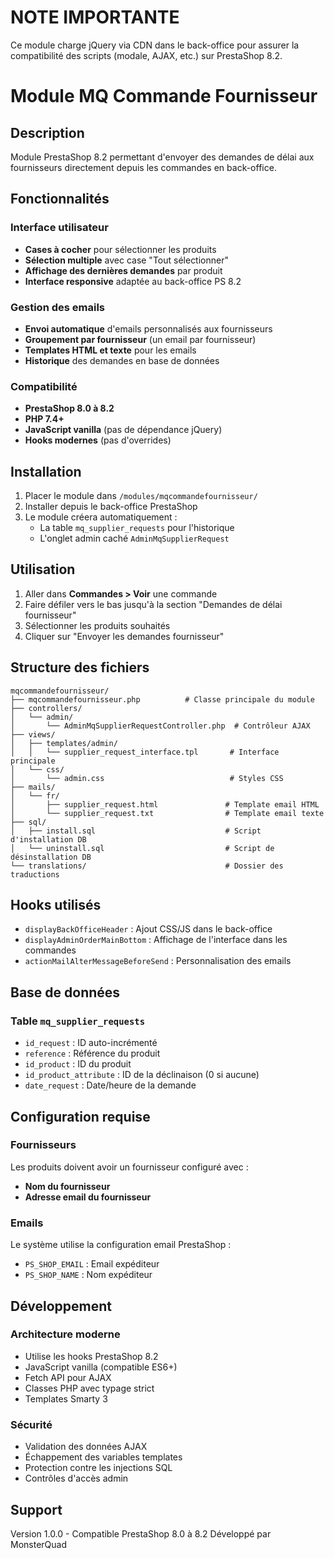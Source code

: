 # NOTE IMPORTANTE
Ce module charge jQuery via CDN dans le back-office pour assurer la compatibilité des scripts (modale, AJAX, etc.) sur PrestaShop 8.2.

# Module MQ Commande Fournisseur

## Description
Module PrestaShop 8.2 permettant d'envoyer des demandes de délai aux fournisseurs directement depuis les commandes en back-office.

## Fonctionnalités

### Interface utilisateur
- **Cases à cocher** pour sélectionner les produits
- **Sélection multiple** avec case "Tout sélectionner"
- **Affichage des dernières demandes** par produit
- **Interface responsive** adaptée au back-office PS 8.2

### Gestion des emails
- **Envoi automatique** d'emails personnalisés aux fournisseurs
- **Groupement par fournisseur** (un email par fournisseur)
- **Templates HTML et texte** pour les emails
- **Historique** des demandes en base de données

### Compatibilité
- **PrestaShop 8.0 à 8.2**
- **PHP 7.4+**
- **JavaScript vanilla** (pas de dépendance jQuery)
- **Hooks modernes** (pas d'overrides)

## Installation

1. Placer le module dans `/modules/mqcommandefournisseur/`
2. Installer depuis le back-office PrestaShop
3. Le module créera automatiquement :
   - La table `mq_supplier_requests` pour l'historique
   - L'onglet admin caché `AdminMqSupplierRequest`

## Utilisation

1. Aller dans **Commandes > Voir** une commande
2. Faire défiler vers le bas jusqu'à la section "Demandes de délai fournisseur"
3. Sélectionner les produits souhaités
4. Cliquer sur "Envoyer les demandes fournisseur"

## Structure des fichiers

```
mqcommandefournisseur/
├── mqcommandefournisseur.php          # Classe principale du module
├── controllers/
│   └── admin/
│       └── AdminMqSupplierRequestController.php  # Contrôleur AJAX
├── views/
│   ├── templates/admin/
│   │   └── supplier_request_interface.tpl       # Interface principale
│   └── css/
│       └── admin.css                            # Styles CSS
├── mails/
│   └── fr/
│       ├── supplier_request.html               # Template email HTML
│       └── supplier_request.txt                # Template email texte
├── sql/
│   ├── install.sql                             # Script d'installation DB
│   └── uninstall.sql                           # Script de désinstallation DB
└── translations/                               # Dossier des traductions
```

## Hooks utilisés

- `displayBackOfficeHeader` : Ajout CSS/JS dans le back-office
- `displayAdminOrderMainBottom` : Affichage de l'interface dans les commandes
- `actionMailAlterMessageBeforeSend` : Personnalisation des emails

## Base de données

### Table `mq_supplier_requests`
- `id_request` : ID auto-incrémenté
- `reference` : Référence du produit
- `id_product` : ID du produit
- `id_product_attribute` : ID de la déclinaison (0 si aucune)
- `date_request` : Date/heure de la demande

## Configuration requise

### Fournisseurs
Les produits doivent avoir un fournisseur configuré avec :
- **Nom du fournisseur**
- **Adresse email du fournisseur**

### Emails
Le système utilise la configuration email PrestaShop :
- `PS_SHOP_EMAIL` : Email expéditeur
- `PS_SHOP_NAME` : Nom expéditeur

## Développement

### Architecture moderne
- Utilise les hooks PrestaShop 8.2
- JavaScript vanilla (compatible ES6+)
- Fetch API pour AJAX
- Classes PHP avec typage strict
- Templates Smarty 3

### Sécurité
- Validation des données AJAX
- Échappement des variables templates
- Protection contre les injections SQL
- Contrôles d'accès admin

## Support

Version 1.0.0 - Compatible PrestaShop 8.0 à 8.2
Développé par MonsterQuad 